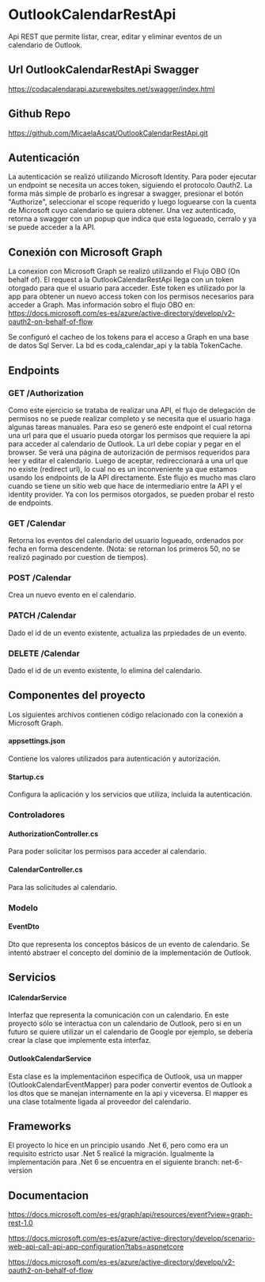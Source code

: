 # OutlookCalendarRestApi
Api  REST que permite listar, crear, editar y eliminar eventos de un calendario de Outlook.

## Url OutlookCalendarRestApi Swagger
https://codacalendarapi.azurewebsites.net/swagger/index.html

## Github Repo
https://github.com/MicaelaAscat/OutlookCalendarRestApi.git

## Autenticación 
La autenticación se realizó utilizando Microsoft Identity. Para poder ejecutar un endpoint se necesita un acces token, siguiendo el protocolo Oauth2. La forma más simple de probarlo es ingresar a swagger, presionar el botón "Authorize", seleccionar el scope requerido y luego loguearse con la cuenta de Microsoft cuyo calendario se quiera obtener. 
Una vez autenticado, retorna a swagger con un popup que indica que esta logueado, cerralo y ya se puede acceder a la API.

## Conexión con Microsoft Graph 
La conexion con Microsoft Graph se realizó utilizando el Flujo OBO (On behalf of). El request a la OutlookCalendarRestApi llega con un token otorgado para que el usuario para acceder. Este token es utilizado por la app para obtener un nuevo access token con los permisos necesarios para acceder a Graph. 
Mas información sobro el flujo OBO en: https://docs.microsoft.com/es-es/azure/active-directory/develop/v2-oauth2-on-behalf-of-flow

Se configuró el cacheo de los tokens para el acceso a Graph en una base de datos Sql Server. 
La bd es coda_calendar_api y la tabla TokenCache.

## Endpoints
### GET /Authorization
Como este ejercicio se trataba de realizar una API, el flujo de delegación de permisos no se puede realizar completo y se necesita que el usuario haga algunas tareas manuales. Para eso se generó este endpoint el cual retorna una url para que el usuario pueda otorgar los permisos que requiere la api para acceder al calendario de Outlook. La url debe copiar y pegar en el browser. Se verá una página de autorización de permisos requeridos para leer y editar el calendario. Luego de aceptar, redireccionará a una url que no existe (redirect url), lo cual no es un inconveniente ya que estamos usando los endpoints de la API directamente.
Este flujo es mucho mas claro cuando se tiene un sitio web que hace de intermediario entre la API y el identity provider.
Ya con los permisos otorgados, se pueden probar el resto de endpoints.

### GET /Calendar
Retorna los eventos del calendario del usuario logueado, ordenados por fecha en forma descendente. 
(Nota: se retornan los primeros 50, no se realizó paginado por cuestion de tiempos).

### POST /Calendar
Crea un nuevo evento en el calendario.

### PATCH /Calendar
Dado el id de un evento existente, actualiza las prpiedades de un evento.

### DELETE /Calendar
Dado el id de un evento existente, lo elimina del calendario.

## Componentes del proyecto
Los siguientes archivos contienen código relacionado con la conexión a Microsoft Graph.

#### appsettings.json
Contiene los valores utilizados para autenticación y autorización.

#### Startup.cs 
Configura la aplicación y los servicios que utiliza, incluida la autenticación.

### Controladores

#### AuthorizationController.cs 
Para poder solicitar los permisos para acceder al calendario.

####  CalendarController.cs 
Para las solicitudes al calendario.

### Modelo

#### EventDto
Dto que representa los conceptos básicos de un evento de calendario. Se intentó abstraer el concepto del dominio de la implementación de Outlook.

## Servicios
#### ICalendarService
Interfaz que representa la comunicación con un calendario.
En este proyecto sólo se interactua con un calendario de Outlook, pero si en un futuro se quiere utilizar un el calendario de Google por ejemplo, se debería crear la clase que implemente esta interfaz.

#### OutlookCalendarService
Esta clase es la implementaciñon especifica de Outlook, usa un mapper (OutlookCalendarEventMapper) para poder convertir eventos de Outlook a los dtos que se manejan internamente en la api y viceversa. El mapper es una clase totalmente ligada al proveedor del calendario. 

## Frameworks
El proyecto lo hice en un principio usando .Net 6, pero como era un requisito estricto usar .Net 5 realicé la migración. Igualmente la implementación para .Net 6 se encuentra en el siguiente branch: net-6-version

## Documentacion
https://docs.microsoft.com/es-es/graph/api/resources/event?view=graph-rest-1.0

https://docs.microsoft.com/es-es/azure/active-directory/develop/scenario-web-api-call-api-app-configuration?tabs=aspnetcore

https://docs.microsoft.com/es-es/azure/active-directory/develop/v2-oauth2-on-behalf-of-flow



